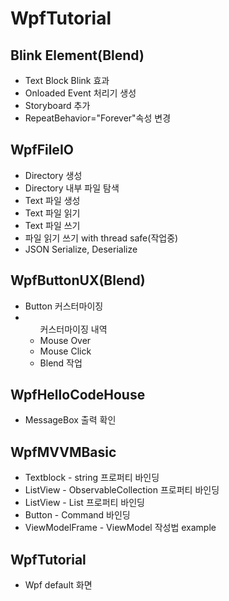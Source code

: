# WpfTutorial
<h2>Blink Element(Blend)</h2>
<ul>
  <li>Text Block Blink 효과</li>
  <li>Onloaded Event 처리기 생성</li>
  <li>Storyboard 추가</li>
  <li>RepeatBehavior="Forever"속성 변경</li>
</ul>
<h2>WpfFileIO</h2>
<ul>
  <li>Directory 생성</li>
  <li>Directory 내부 파일 탐색</li>
  <li>Text 파일 생성</li>
  <li>Text 파일 읽기</li>
  <li>Text 파일 쓰기</li>
  <li>파일 읽기 쓰기 with thread safe(작업중)</li>
  <li>JSON Serialize, Deserialize</li>
</ul>
<h2>WpfButtonUX(Blend)</h2>
<ul>
  <li>Button 커스터마이징</li>
  <li> <ul> 커스터마이징 내역 <li> Mouse Over </li> <li> Mouse Click </li> <li> Blend 작업 </li> </ul> </li>
</ul>
<h2>WpfHelloCodeHouse</h2>
<ul>
  <li>MessageBox 출력 확인</li>
</ul>
<h2>WpfMVVMBasic</h2>
<ul>
  <li>Textblock - string 프로퍼티 바인딩</li>
  <li>ListView - ObservableCollection<string> 프로퍼티 바인딩</li>
  <li>ListView - List<string> 프로퍼티 바인딩</li>
  <li>Button - Command 바인딩</li>
  <li>ViewModelFrame - ViewModel 작성법 example </li>
</ul>
<h2>WpfTutorial</h2>
<ul>
  <li>Wpf default 화면</li>
